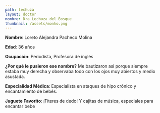 ```yaml
---
path: lechuza
layout: doctor
nombre: Dra Lechuza del Bosque
thumbnail: /assets/monho.png
---
```

**Nombre**: Loreto Alejandra Pacheco Molina

**Edad**: 36 años

**Ocupación**: Periodista, Profesora de inglés

**¿Por qué le pusieron ese nombre?** Me bautizaron asi porque siempre estaba muy derecha y observaba todo con los ojos muy abiertos y medio asustada.

**Especialidad Médica**: Especialista en ataques de hipo crónico y encantamiento de bebés.

**Juguete Favorito**: ¡Titeres de dedo! Y cajitas de música, especiales para encantar bebe
